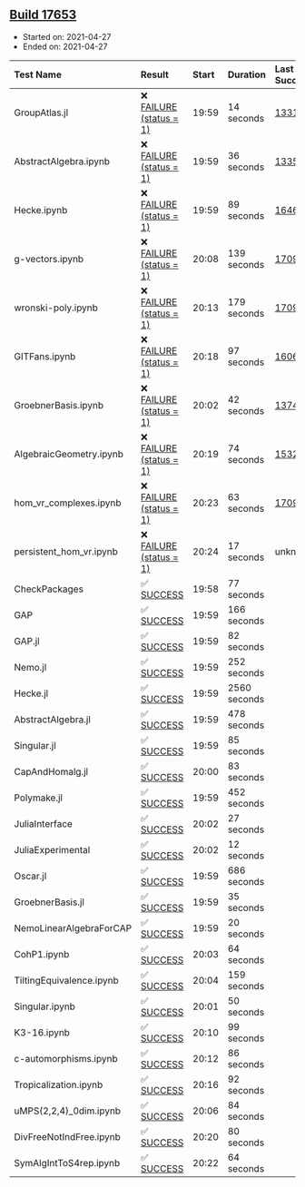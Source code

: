 ## [Build 17653](https://oscarci.mathematik.uni-kl.de/job/oscar/17653/)

* Started on: 2021-04-27
* Ended on: 2021-04-27

| Test Name    | Result | Start | Duration | Last Success | First Failure |
|:-------------|:-------|:------|:---------|:-------------|:--------------|
| GroupAtlas.jl | ❌ [FAILURE (status = 1)](https://oscarci.mathematik.uni-kl.de/job/oscar/17653/artifact/logs/build-17653/GroupAtlas.jl.log) | 19:59 | 14 seconds | [13311](https://oscarci.mathematik.uni-kl.de/job/oscar/13311/) | [13312](https://oscarci.mathematik.uni-kl.de/job/oscar/13312/) |
| AbstractAlgebra.ipynb | ❌ [FAILURE (status = 1)](https://oscarci.mathematik.uni-kl.de/job/oscar/17653/artifact/logs/build-17653/AbstractAlgebra.ipynb.log) | 19:59 | 36 seconds | [13355](https://oscarci.mathematik.uni-kl.de/job/oscar/13355/) | [13356](https://oscarci.mathematik.uni-kl.de/job/oscar/13356/) |
| Hecke.ipynb | ❌ [FAILURE (status = 1)](https://oscarci.mathematik.uni-kl.de/job/oscar/17653/artifact/logs/build-17653/Hecke.ipynb.log) | 19:59 | 89 seconds | [16463](https://oscarci.mathematik.uni-kl.de/job/oscar/16463/) | [16464](https://oscarci.mathematik.uni-kl.de/job/oscar/16464/) |
| g-vectors.ipynb | ❌ [FAILURE (status = 1)](https://oscarci.mathematik.uni-kl.de/job/oscar/17653/artifact/logs/build-17653/g-vectors.ipynb.log) | 20:08 | 139 seconds | [17099](https://oscarci.mathematik.uni-kl.de/job/oscar/17099/) | [17100](https://oscarci.mathematik.uni-kl.de/job/oscar/17100/) |
| wronski-poly.ipynb | ❌ [FAILURE (status = 1)](https://oscarci.mathematik.uni-kl.de/job/oscar/17653/artifact/logs/build-17653/wronski-poly.ipynb.log) | 20:13 | 179 seconds | [17098](https://oscarci.mathematik.uni-kl.de/job/oscar/17098/) | [17099](https://oscarci.mathematik.uni-kl.de/job/oscar/17099/) |
| GITFans.ipynb | ❌ [FAILURE (status = 1)](https://oscarci.mathematik.uni-kl.de/job/oscar/17653/artifact/logs/build-17653/GITFans.ipynb.log) | 20:18 | 97 seconds | [16068](https://oscarci.mathematik.uni-kl.de/job/oscar/16068/) | [16069](https://oscarci.mathematik.uni-kl.de/job/oscar/16069/) |
| GroebnerBasis.ipynb | ❌ [FAILURE (status = 1)](https://oscarci.mathematik.uni-kl.de/job/oscar/17653/artifact/logs/build-17653/GroebnerBasis.ipynb.log) | 20:02 | 42 seconds | [13748](https://oscarci.mathematik.uni-kl.de/job/oscar/13748/) | [13749](https://oscarci.mathematik.uni-kl.de/job/oscar/13749/) |
| AlgebraicGeometry.ipynb | ❌ [FAILURE (status = 1)](https://oscarci.mathematik.uni-kl.de/job/oscar/17653/artifact/logs/build-17653/AlgebraicGeometry.ipynb.log) | 20:19 | 74 seconds | [15322](https://oscarci.mathematik.uni-kl.de/job/oscar/15322/) | [15323](https://oscarci.mathematik.uni-kl.de/job/oscar/15323/) |
| hom_vr_complexes.ipynb | ❌ [FAILURE (status = 1)](https://oscarci.mathematik.uni-kl.de/job/oscar/17653/artifact/logs/build-17653/hom_vr_complexes.ipynb.log) | 20:23 | 63 seconds | [17099](https://oscarci.mathematik.uni-kl.de/job/oscar/17099/) | [17100](https://oscarci.mathematik.uni-kl.de/job/oscar/17100/) |
| persistent_hom_vr.ipynb | ❌ [FAILURE (status = 1)](https://oscarci.mathematik.uni-kl.de/job/oscar/17653/artifact/logs/build-17653/persistent_hom_vr.ipynb.log) | 20:24 | 17 seconds | unknown | unknown |
| CheckPackages | ✅ [SUCCESS](https://oscarci.mathematik.uni-kl.de/job/oscar/17653/artifact/logs/build-17653/CheckPackages.log) | 19:58 | 77 seconds |  |  |
| GAP | ✅ [SUCCESS](https://oscarci.mathematik.uni-kl.de/job/oscar/17653/artifact/logs/build-17653/GAP.log) | 19:59 | 166 seconds |  |  |
| GAP.jl | ✅ [SUCCESS](https://oscarci.mathematik.uni-kl.de/job/oscar/17653/artifact/logs/build-17653/GAP.jl.log) | 19:59 | 82 seconds |  |  |
| Nemo.jl | ✅ [SUCCESS](https://oscarci.mathematik.uni-kl.de/job/oscar/17653/artifact/logs/build-17653/Nemo.jl.log) | 19:59 | 252 seconds |  |  |
| Hecke.jl | ✅ [SUCCESS](https://oscarci.mathematik.uni-kl.de/job/oscar/17653/artifact/logs/build-17653/Hecke.jl.log) | 19:59 | 2560 seconds |  |  |
| AbstractAlgebra.jl | ✅ [SUCCESS](https://oscarci.mathematik.uni-kl.de/job/oscar/17653/artifact/logs/build-17653/AbstractAlgebra.jl.log) | 19:59 | 478 seconds |  |  |
| Singular.jl | ✅ [SUCCESS](https://oscarci.mathematik.uni-kl.de/job/oscar/17653/artifact/logs/build-17653/Singular.jl.log) | 19:59 | 85 seconds |  |  |
| CapAndHomalg.jl | ✅ [SUCCESS](https://oscarci.mathematik.uni-kl.de/job/oscar/17653/artifact/logs/build-17653/CapAndHomalg.jl.log) | 20:00 | 83 seconds |  |  |
| Polymake.jl | ✅ [SUCCESS](https://oscarci.mathematik.uni-kl.de/job/oscar/17653/artifact/logs/build-17653/Polymake.jl.log) | 19:59 | 452 seconds |  |  |
| JuliaInterface | ✅ [SUCCESS](https://oscarci.mathematik.uni-kl.de/job/oscar/17653/artifact/logs/build-17653/JuliaInterface.log) | 20:02 | 27 seconds |  |  |
| JuliaExperimental | ✅ [SUCCESS](https://oscarci.mathematik.uni-kl.de/job/oscar/17653/artifact/logs/build-17653/JuliaExperimental.log) | 20:02 | 12 seconds |  |  |
| Oscar.jl | ✅ [SUCCESS](https://oscarci.mathematik.uni-kl.de/job/oscar/17653/artifact/logs/build-17653/Oscar.jl.log) | 19:59 | 686 seconds |  |  |
| GroebnerBasis.jl | ✅ [SUCCESS](https://oscarci.mathematik.uni-kl.de/job/oscar/17653/artifact/logs/build-17653/GroebnerBasis.jl.log) | 19:59 | 35 seconds |  |  |
| NemoLinearAlgebraForCAP | ✅ [SUCCESS](https://oscarci.mathematik.uni-kl.de/job/oscar/17653/artifact/logs/build-17653/NemoLinearAlgebraForCAP.log) | 19:59 | 20 seconds |  |  |
| CohP1.ipynb | ✅ [SUCCESS](https://oscarci.mathematik.uni-kl.de/job/oscar/17653/artifact/logs/build-17653/CohP1.ipynb.log) | 20:03 | 64 seconds |  |  |
| TiltingEquivalence.ipynb | ✅ [SUCCESS](https://oscarci.mathematik.uni-kl.de/job/oscar/17653/artifact/logs/build-17653/TiltingEquivalence.ipynb.log) | 20:04 | 159 seconds |  |  |
| Singular.ipynb | ✅ [SUCCESS](https://oscarci.mathematik.uni-kl.de/job/oscar/17653/artifact/logs/build-17653/Singular.ipynb.log) | 20:01 | 50 seconds |  |  |
| K3-16.ipynb | ✅ [SUCCESS](https://oscarci.mathematik.uni-kl.de/job/oscar/17653/artifact/logs/build-17653/K3-16.ipynb.log) | 20:10 | 99 seconds |  |  |
| c-automorphisms.ipynb | ✅ [SUCCESS](https://oscarci.mathematik.uni-kl.de/job/oscar/17653/artifact/logs/build-17653/c-automorphisms.ipynb.log) | 20:12 | 86 seconds |  |  |
| Tropicalization.ipynb | ✅ [SUCCESS](https://oscarci.mathematik.uni-kl.de/job/oscar/17653/artifact/logs/build-17653/Tropicalization.ipynb.log) | 20:16 | 92 seconds |  |  |
| uMPS(2,2,4)_0dim.ipynb | ✅ [SUCCESS](https://oscarci.mathematik.uni-kl.de/job/oscar/17653/artifact/logs/build-17653/uMPS-2-2-4-_0dim.ipynb.log) | 20:06 | 84 seconds |  |  |
| DivFreeNotIndFree.ipynb | ✅ [SUCCESS](https://oscarci.mathematik.uni-kl.de/job/oscar/17653/artifact/logs/build-17653/DivFreeNotIndFree.ipynb.log) | 20:20 | 80 seconds |  |  |
| SymAlgIntToS4rep.ipynb | ✅ [SUCCESS](https://oscarci.mathematik.uni-kl.de/job/oscar/17653/artifact/logs/build-17653/SymAlgIntToS4rep.ipynb.log) | 20:22 | 64 seconds |  |  |
